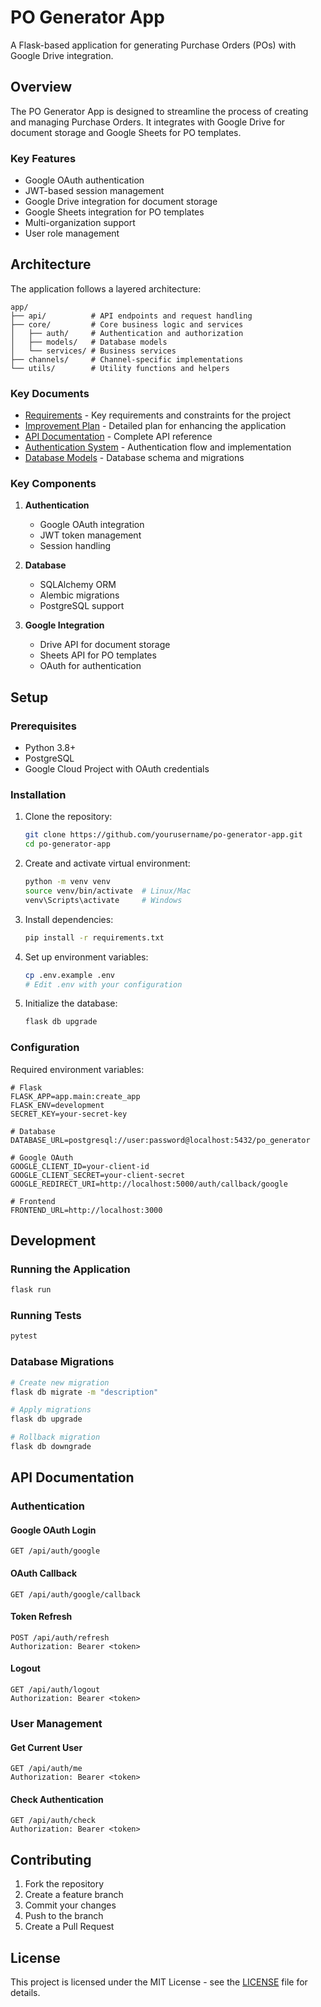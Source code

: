 # PO Generator App

A Flask-based application for generating Purchase Orders (POs) with Google Drive integration.

## Overview

The PO Generator App is designed to streamline the process of creating and managing Purchase Orders. It integrates with Google Drive for document storage and Google Sheets for PO templates.

### Key Features

- Google OAuth authentication
- JWT-based session management
- Google Drive integration for document storage
- Google Sheets integration for PO templates
- Multi-organization support
- User role management

## Architecture

The application follows a layered architecture:

```
app/
├── api/          # API endpoints and request handling
├── core/         # Core business logic and services
│   ├── auth/     # Authentication and authorization
│   ├── models/   # Database models
│   └── services/ # Business services
├── channels/     # Channel-specific implementations
└── utils/        # Utility functions and helpers
```

### Key Documents

- [Requirements](./requirements.md) - Key requirements and constraints for the project
- [Improvement Plan](./plan.md) - Detailed plan for enhancing the application
- [API Documentation](./api.md) - Complete API reference
- [Authentication System](./authentication.md) - Authentication flow and implementation
- [Database Models](./database.md) - Database schema and migrations

### Key Components

1. **Authentication**
   - Google OAuth integration
   - JWT token management
   - Session handling

2. **Database**
   - SQLAlchemy ORM
   - Alembic migrations
   - PostgreSQL support

3. **Google Integration**
   - Drive API for document storage
   - Sheets API for PO templates
   - OAuth for authentication

## Setup

### Prerequisites

- Python 3.8+
- PostgreSQL
- Google Cloud Project with OAuth credentials

### Installation

1. Clone the repository:
   ```bash
   git clone https://github.com/yourusername/po-generator-app.git
   cd po-generator-app
   ```

2. Create and activate virtual environment:
   ```bash
   python -m venv venv
   source venv/bin/activate  # Linux/Mac
   venv\Scripts\activate     # Windows
   ```

3. Install dependencies:
   ```bash
   pip install -r requirements.txt
   ```

4. Set up environment variables:
   ```bash
   cp .env.example .env
   # Edit .env with your configuration
   ```

5. Initialize the database:
   ```bash
   flask db upgrade
   ```

### Configuration

Required environment variables:

```env
# Flask
FLASK_APP=app.main:create_app
FLASK_ENV=development
SECRET_KEY=your-secret-key

# Database
DATABASE_URL=postgresql://user:password@localhost:5432/po_generator

# Google OAuth
GOOGLE_CLIENT_ID=your-client-id
GOOGLE_CLIENT_SECRET=your-client-secret
GOOGLE_REDIRECT_URI=http://localhost:5000/auth/callback/google

# Frontend
FRONTEND_URL=http://localhost:3000
```

## Development

### Running the Application

```bash
flask run
```

### Running Tests

```bash
pytest
```

### Database Migrations

```bash
# Create new migration
flask db migrate -m "description"

# Apply migrations
flask db upgrade

# Rollback migration
flask db downgrade
```

## API Documentation

### Authentication

#### Google OAuth Login
```http
GET /api/auth/google
```

#### OAuth Callback
```http
GET /api/auth/google/callback
```

#### Token Refresh
```http
POST /api/auth/refresh
Authorization: Bearer <token>
```

#### Logout
```http
GET /api/auth/logout
Authorization: Bearer <token>
```

### User Management

#### Get Current User
```http
GET /api/auth/me
Authorization: Bearer <token>
```

#### Check Authentication
```http
GET /api/auth/check
Authorization: Bearer <token>
```

## Contributing

1. Fork the repository
2. Create a feature branch
3. Commit your changes
4. Push to the branch
5. Create a Pull Request

## License

This project is licensed under the MIT License - see the [LICENSE](LICENSE) file for details. 
